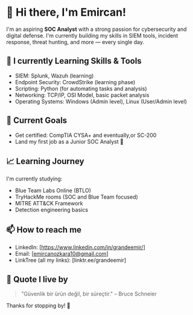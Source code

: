 # 👋 Hi there, I'm Emircan!

I'm an aspiring **SOC Analyst** with a strong passion for cybersecurity and digital defense. I'm currently building my skills in SIEM tools, incident response, threat hunting, and more — every single day.

## 🔧 I currently Learning Skills & Tools
- SIEM: Splunk, Wazuh (learning)
- Endpoint Security: CrowdStrike (learning phase)
- Scripting: Python (for automating tasks and analysis)
- Networking: TCP/IP, OSI Model, basic packet analysis
- Operating Systems: Windows (Admin level), Linux (User/Admin level)

## 🎯 Current Goals
- Get certified: CompTIA CYSA+ and eventually,or SC-200
- Land my first job as a Junior SOC Analyst 🚀

## 📈 Learning Journey
I'm currently studying:
- Blue Team Labs Online (BTLO)
- TryHackMe rooms (SOC and Blue Team focused)
- MITRE ATT&CK Framework
- Detection engineering basics

## 📫 How to reach me
- LinkedIn: [https://www.linkedin.com/in/grandeemir/]
- Email: [emircanozkara10@gmail.com]
- LinkTree (all my links): [linktr.ee/grandeemir]

## 🧠 Quote I live by
> "Güvenlik bir ürün değil, bir süreçtir." – Bruce Schneier

Thanks for stopping by! 🚀
